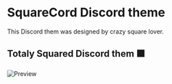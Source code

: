 # SquareCord Discord theme
This Discord them was designed by crazy square lover.


## Totaly Squared Discord them :black_large_square:


![Preview](https://z-sector.icu/ds/discord-preview4.png "preview-screenshot")
